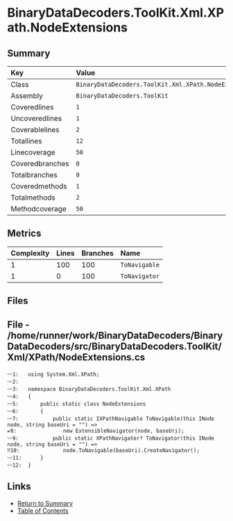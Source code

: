 ﻿# BinaryDataDecoders.ToolKit.Xml.XPath.NodeExtensions

## Summary

| Key             | Value                                                 |
| :-------------- | :---------------------------------------------------- |
| Class           | `BinaryDataDecoders.ToolKit.Xml.XPath.NodeExtensions` |
| Assembly        | `BinaryDataDecoders.ToolKit`                          |
| Coveredlines    | `1`                                                   |
| Uncoveredlines  | `1`                                                   |
| Coverablelines  | `2`                                                   |
| Totallines      | `12`                                                  |
| Linecoverage    | `50`                                                  |
| Coveredbranches | `0`                                                   |
| Totalbranches   | `0`                                                   |
| Coveredmethods  | `1`                                                   |
| Totalmethods    | `2`                                                   |
| Methodcoverage  | `50`                                                  |

## Metrics

| Complexity | Lines | Branches | Name          |
| :--------- | :---- | :------- | :------------ |
| 1          | 100   | 100      | `ToNavigable` |
| 1          | 0     | 100      | `ToNavigator` |

## Files

## File - /home/runner/work/BinaryDataDecoders/BinaryDataDecoders/src/BinaryDataDecoders.ToolKit/Xml/XPath/NodeExtensions.cs

```CSharp
〰1:   using System.Xml.XPath;
〰2:   
〰3:   namespace BinaryDataDecoders.ToolKit.Xml.XPath
〰4:   {
〰5:       public static class NodeExtensions
〰6:       {
〰7:           public static IXPathNavigable ToNavigable(this INode node, string baseUri = "") =>
✔8:               new ExtensibleNavigator(node, baseUri);
〰9:           public static XPathNavigator? ToNavigator(this INode node, string baseUri = "") =>
‼10:              node.ToNavigable(baseUri).CreateNavigator();
〰11:      }
〰12:  }
```

## Links

* [Return to Summary](Summary.md)
* [Table of Contents](../TOC.md)

